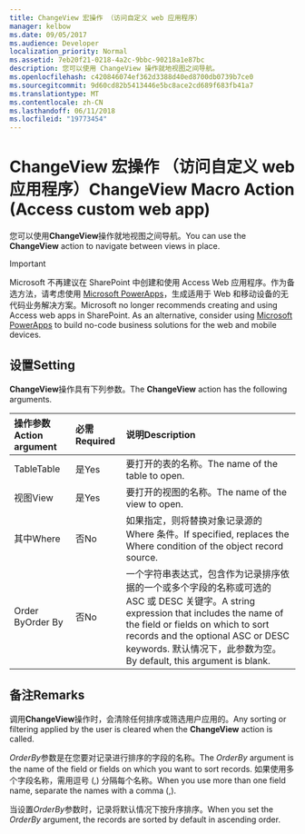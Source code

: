 ```yaml
---
title: ChangeView 宏操作 （访问自定义 web 应用程序）
manager: kelbow
ms.date: 09/05/2017
ms.audience: Developer
localization_priority: Normal
ms.assetid: 7eb20f21-0218-4a2c-9bbc-90218a1e87bc
description: 您可以使用 ChangeView 操作就地视图之间导航。
ms.openlocfilehash: c420846074ef362d3388d40ed8700db0739b7ce0
ms.sourcegitcommit: 9d60cd82b5413446e5bc8ace2cd689f683fb41a7
ms.translationtype: MT
ms.contentlocale: zh-CN
ms.lasthandoff: 06/11/2018
ms.locfileid: "19773454"
---
```

# <a name="changeview-macro-action-access-custom-web-app"></a><span data-ttu-id="574a9-103">ChangeView 宏操作 （访问自定义 web 应用程序）</span><span class="sxs-lookup"><span data-stu-id="574a9-103">ChangeView Macro Action (Access custom web app)</span></span>

<span data-ttu-id="574a9-104">您可以使用**ChangeView**操作就地视图之间导航。</span><span class="sxs-lookup"><span data-stu-id="574a9-104">You can use the **ChangeView** action to navigate between views in place.</span></span> 
  
> [!IMPORTANT]
> <span data-ttu-id="574a9-p101">Microsoft 不再建议在 SharePoint 中创建和使用 Access Web 应用程序。作为备选方法，请考虑使用 [Microsoft PowerApps](https://powerapps.microsoft.com/zh-cn/)，生成适用于 Web 和移动设备的无代码业务解决方案。</span><span class="sxs-lookup"><span data-stu-id="574a9-p101">Microsoft no longer recommends creating and using Access web apps in SharePoint. As an alternative, consider using [Microsoft PowerApps](https://powerapps.microsoft.com/zh-cn/) to build no-code business solutions for the web and mobile devices.</span></span> 
  
## <a name="setting"></a><span data-ttu-id="574a9-107">设置</span><span class="sxs-lookup"><span data-stu-id="574a9-107">Setting</span></span>

<span data-ttu-id="574a9-108">**ChangeView**操作具有下列参数。</span><span class="sxs-lookup"><span data-stu-id="574a9-108">The **ChangeView** action has the following arguments.</span></span> 
  
|<span data-ttu-id="574a9-109">**操作参数**</span><span class="sxs-lookup"><span data-stu-id="574a9-109">**Action argument**</span></span>|<span data-ttu-id="574a9-110">**必需**</span><span class="sxs-lookup"><span data-stu-id="574a9-110">**Required**</span></span>|<span data-ttu-id="574a9-111">**说明**</span><span class="sxs-lookup"><span data-stu-id="574a9-111">**Description**</span></span>|
|:-----|:-----|:-----|
|<span data-ttu-id="574a9-112">Table</span><span class="sxs-lookup"><span data-stu-id="574a9-112">Table</span></span>  <br/> |<span data-ttu-id="574a9-113">是</span><span class="sxs-lookup"><span data-stu-id="574a9-113">Yes</span></span>  <br/> |<span data-ttu-id="574a9-114">要打开的表的名称。</span><span class="sxs-lookup"><span data-stu-id="574a9-114">The name of the table to open.</span></span>  <br/> |
|<span data-ttu-id="574a9-115">视图</span><span class="sxs-lookup"><span data-stu-id="574a9-115">View</span></span>  <br/> |<span data-ttu-id="574a9-116">是</span><span class="sxs-lookup"><span data-stu-id="574a9-116">Yes</span></span>  <br/> |<span data-ttu-id="574a9-117">要打开的视图的名称。</span><span class="sxs-lookup"><span data-stu-id="574a9-117">The name of the view to open.</span></span>  <br/> |
|<span data-ttu-id="574a9-118">其中</span><span class="sxs-lookup"><span data-stu-id="574a9-118">Where</span></span>  <br/> |<span data-ttu-id="574a9-119">否</span><span class="sxs-lookup"><span data-stu-id="574a9-119">No</span></span>  <br/> |<span data-ttu-id="574a9-120">如果指定，则将替换对象记录源的 Where 条件。</span><span class="sxs-lookup"><span data-stu-id="574a9-120">If specified, replaces the Where condition of the object record source.</span></span>  <br/> |
|<span data-ttu-id="574a9-121">Order By</span><span class="sxs-lookup"><span data-stu-id="574a9-121">Order By</span></span>  <br/> |<span data-ttu-id="574a9-122">否</span><span class="sxs-lookup"><span data-stu-id="574a9-122">No</span></span>  <br/> |<span data-ttu-id="574a9-123">一个字符串表达式，包含作为记录排序依据的一个或多个字段的名称或可选的 ASC 或 DESC 关键字。</span><span class="sxs-lookup"><span data-stu-id="574a9-123">A string expression that includes the name of the field or fields on which to sort records and the optional ASC or DESC keywords.</span></span> <span data-ttu-id="574a9-124">默认情况下，此参数为空。</span><span class="sxs-lookup"><span data-stu-id="574a9-124">By default, this argument is blank.</span></span>  <br/> |
   
## <a name="remarks"></a><span data-ttu-id="574a9-125">备注</span><span class="sxs-lookup"><span data-stu-id="574a9-125">Remarks</span></span>

<span data-ttu-id="574a9-126">调用**ChangeView**操作时，会清除任何排序或筛选用户应用的。</span><span class="sxs-lookup"><span data-stu-id="574a9-126">Any sorting or filtering applied by the user is cleared when the **ChangeView** action is called.</span></span> 
  
<span data-ttu-id="574a9-127">*OrderBy*参数是在您要对记录进行排序的字段的名称。</span><span class="sxs-lookup"><span data-stu-id="574a9-127">The  *OrderBy*  argument is the name of the field or fields on which you want to sort records.</span></span> <span data-ttu-id="574a9-128">如果使用多个字段名称，需用逗号 (,) 分隔每个名称。</span><span class="sxs-lookup"><span data-stu-id="574a9-128">When you use more than one field name, separate the names with a comma (,).</span></span> 
  
<span data-ttu-id="574a9-129">当设置*OrderBy*参数时，记录将默认情况下按升序排序。</span><span class="sxs-lookup"><span data-stu-id="574a9-129">When you set the  *OrderBy*  argument, the records are sorted by default in ascending order.</span></span> 
  

